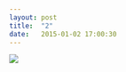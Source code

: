 ```yaml
---
layout: post
title:  "2"
date:   2015-01-02 17:00:30
---
```

<img src="https://farm8.staticflickr.com/7538/15992877548_3ff77f5e16_k.jpg" />